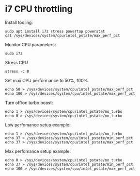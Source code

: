 # i7 CPU throttling

Install tooling:
```
sudo apt install i7z stress powertop powerstat
cat /sys/devices/system/cpu/intel_pstate/max_perf_pct
```

Monitor CPU parameters:
```
sudo i7z
```

Stress CPU 
```
stress -c 8
```

Set max CPU performance to 50%, 100%
```
echo 50 > /sys/devices/system/cpu/intel_pstate/max_perf_pct
echo 100 > /sys/devices/system/cpu/intel_pstate/max_perf_pct
```

Turn off/on turbo boost:
```
echo 1 > /sys/devices/system/cpu/intel_pstate/no_turbo
echo 0 > /sys/devices/system/cpu/intel_pstate/no_turbo
```

Low perfomance setup example:
```
echo 1 > /sys/devices/system/cpu/intel_pstate/no_turbo
echo 37 > /sys/devices/system/cpu/intel_pstate/min_perf_pct
echo 37 > /sys/devices/system/cpu/intel_pstate/max_perf_pct
```

Max perfomance setup example:
```
echo 0 > /sys/devices/system/cpu/intel_pstate/no_turbo
echo 37 > /sys/devices/system/cpu/intel_pstate/min_perf_pct
echo 100 > /sys/devices/system/cpu/intel_pstate/max_perf_pct
```

